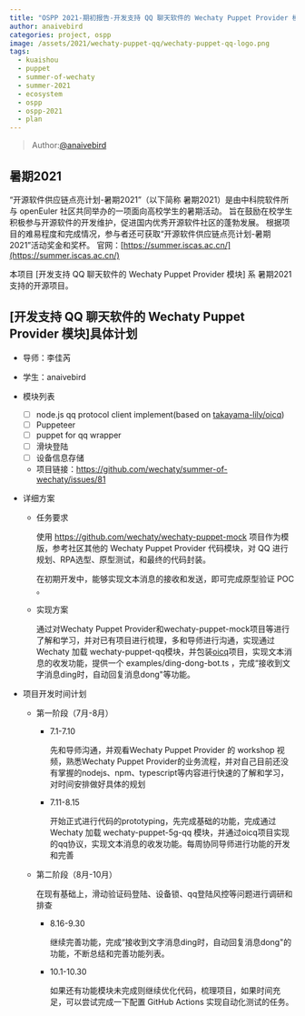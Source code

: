 ```yaml
---
title: "OSPP 2021-期初报告-开发支持 QQ 聊天软件的 Wechaty Puppet Provider 模块"
author: anaivebird
categories: project, ospp
image: /assets/2021/wechaty-puppet-qq/wechaty-puppet-qq-logo.png
tags:
  - kuaishou
  - puppet
  - summer-of-wechaty
  - summer-2021
  - ecosystem
  - ospp
  - ospp-2021
  - plan
---
```


> Author:[@anaivebird](https://github.com/anaivebird)

## 暑期2021

“开源软件供应链点亮计划-暑期2021”（以下简称 暑期2021）是由中科院软件所与 openEuler 社区共同举办的一项面向高校学生的暑期活动。
旨在鼓励在校学生积极参与开源软件的开发维护，促进国内优秀开源软件社区的蓬勃发展。
根据项目的难易程度和完成情况，参与者还可获取“开源软件供应链点亮计划-暑期2021”活动奖金和奖杯。
官网：[https://summer.iscas.ac.cn/](https://summer.iscas.ac.cn/) 

本项目 [开发支持 QQ 聊天软件的 Wechaty Puppet Provider 模块] 系 暑期2021 支持的开源项目。

## [开发支持 QQ 聊天软件的 Wechaty Puppet Provider 模块]具体计划

- 导师：李佳芮
- 学生：anaivebird
- 模块列表
  - [ ] node.js qq protocol client implement(based on [takayama-lily/oicq](https://github.com/takayama-lily/oicq))
  - [ ] Puppeteer
  - [ ] puppet for qq wrapper
  - [ ] 滑块登陆
  - [ ] 设备信息存储
  - 项目链接：https://github.com/wechaty/summer-of-wechaty/issues/81
  
- 详细方案

  - 任务要求

    使用 https://github.com/wechaty/wechaty-puppet-mock 项目作为模版，参考社区其他的 Wechaty Puppet Provider 代码模块，对 QQ 进行规划、RPA选型、原型测试，和最终的代码封装。

    在初期开发中，能够实现文本消息的接收和发送，即可完成原型验证 POC 。

  - 实现方案
    
    通过对Wechaty Puppet Provider和wechaty-puppet-mock项目等进行了解和学习，并对已有项目进行梳理，多和导师进行沟通，实现通过 Wechaty 加载 wechaty-puppet-qq模块，并包装[oicq](https://github.com/takayama-lily/oicq)项目，实现文本消息的收发功能，提供一个 examples/ding-dong-bot.ts ，完成“接收到文字消息ding时，自动回复消息dong"等功能。

- 项目开发时间计划
  - 第一阶段（7月-8月）
  
    - 7.1-7.10
    
        先和导师沟通，并观看Wechaty Puppet Provider 的 workshop 视频，熟悉Wechaty Puppet Provider的业务流程，并对自己目前还没有掌握的nodejs、npm、typescript等内容进行快速的了解和学习，对时间安排做好具体的规划

    - 7.11-8.15

        开始正式进行代码的prototyping，先完成基础的功能，完成通过 Wechaty 加载 wechaty-puppet-5g-qq 模块，并通过oicq项目实现的qq协议，实现文本消息的收发功能。每周协同导师进行功能的开发和完善

  - 第二阶段（8月-10月）
        
    在现有基础上，滑动验证码登陆、设备锁、qq登陆风控等问题进行调研和排查

    - 8.16-9.30
        
        继续完善功能，完成“接收到文字消息ding时，自动回复消息dong"的功能，不断总结和完善功能列表。

    - 10.1-10.30

        如果还有功能模块未完成则继续优化代码，梳理项目，如果时间充足，可以尝试完成一下配置 GitHub Actions 实现自动化测试的任务。

